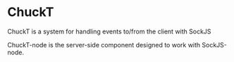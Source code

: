 # ChuckT

ChuckT is a system for handling events to/from the client with SockJS

ChuckT-node is the server-side component designed to work with SockJS-node.
